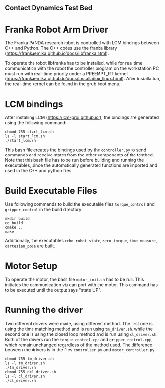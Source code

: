 ## Contact Dynamics Test Bed

# Franka Robot Arm Driver
The Franka PANDA research robot is controlled with LCM bindings between C++ and Python. The C++ codes use the franka library (https://frankaemika.github.io/docs/libfranka.html).

To operate the robot libfranka has to be installed, while for real time communication with the robot the controller program on the workstation PC must run with real-time priority under a PREEMPT_RT kernel (https://frankaemika.github.io/docs/installation_linux.html). After installation, the real-time kernel can be found in the grub boot menu. 

# LCM bindings
After installing LCM (https://lcm-proj.github.io/), the bindings are generated using the following command:
```
chmod 755 start_lcm.sh
ls -l start_lcm.sh
./start_lcm.sh
```
This bash file creates the bindings used by the `controller.py` to send commands and receive states from the other components of the testbed. Note that this bash file has to be run before building and running the executables, since the automatically generated functions are imported and used in the C++ and python files.

# Build Executable Files
Use following commands to build the executable files `torque_control` and `gripper_control` in the build directory:
```
mkdir build
cd build
cmake ..
make
```
Additionally, the executables `echo_robot_state`, `zero_torque`, `time_measure`, `cartesian_pose` are built.

# Motor Setup
To operate the motor, the bash file `motor_init.sh` has to be run. This initiates the communication via can port with the motor. This command has to be executed until the output says "state UP".

# Running the driver
Two different drivers were made, using different method. The first one is using the time matching method and is run using `tm_driver.sh`, while the second one is using the closed loop method and is run using `cl_driver.sh`. Both of the drivers run the `torque_control.cpp` and `gripper_control.cpp`, which remain unchanged regardless of the method used. The difference between the drivers is in the files `controller.py` and `motor_controller.py`.


```
chmod 755 tm_driver.sh
ls -l tm_driver.sh
./tm_driver.sh
chmod 755 dcl_driver.sh
ls -l cl_driver.sh
./cl_driver.sh
```
